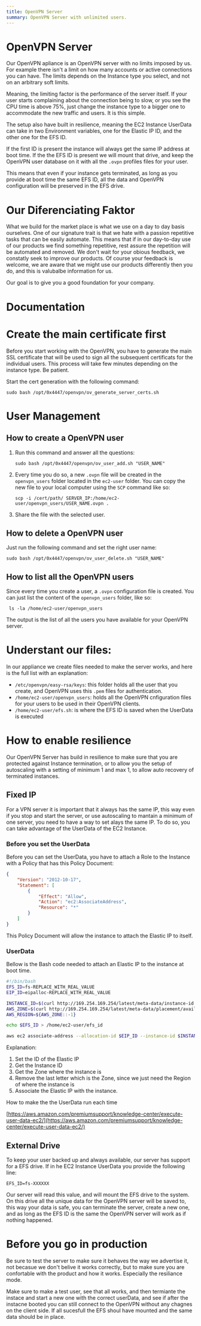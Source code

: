```yaml
---
title: OpenVPN Server
summary: OpenVPN Server with unlimited users.
---
```


# OpenVPN Server

Our OpenVPN apliance is an OpenVPN server with no limits imposed by us. For example there isn't a limit on how many accounts or active connections you can have. The limits depends on the Instance type you select, and not on an arbitrary soft limits.

Meaning, the limiting factor is the performance of the server itself. If your user starts complaining about the connection being to slow, or you see the CPU time is above 75%, just change the instance type to a bigger one to accommodate the new traffic and users. It is this simple.

The setup also have built in resilience, meaning the EC2 Instance UserData can take in two Environment variables, one for the Elastic IP ID, and the other one for the EFS ID. 

If the first ID is present the instance will always get the same IP address at boot time. If the the EFS ID is present we will mount that drive, and keep the OpenVPN user database on it with all the `.ovpn` profiles files for your user. 

This means that even if your instance gets terminated, as long as you provide at boot time the same EFS ID, all the data and OpenVPN configuration will be preserved in the EFS drive.

# Our Diferenciating Faktor

What we build for the market place is what we use on a day to day basis ourselves. One of our signature trait is that we hate with a passion repetitive tasks that can be easily automate. This means that if in our day-to-day use of our products we find something repetitive, rest assure the repetition will be automated and removed. We don't wait for your obious feedback, we constatly seek to improve our products. Of course your feedback is welcome, we are aware that we might use our products differently then you do, and this is valubalbe information for us.

Our goal is to give you a good foundation for your company.

# Documentation

# Create the main certificate first

Before you start working with the OpenVPN, you have to generate the main SSL certificate that will be used to sign all the subsequent certificats for the individual users. This process will take few minutes depending on the instance type. Be patient.

Start the cert generation with the following command:

`sudo bash /opt/0x4447/openvpn/ov_generate_server_certs.sh`

# User Management

## How to create a OpenVPN user

1. Run this command and answer all the questions:

	`sudo bash /opt/0x4447/openvpn/ov_user_add.sh "USER_NAME"`

2. Every time you do so, a new `.ovpn` file will be created in the `openvpn_users` folder located in the `ec2-user` folder.  You can copy the new file to your local computer using the `SCP` command like so:

	`scp -i /cert/path/ SERVER_IP:/home/ec2-user/openvpn_users/USER_NAME.ovpn .`

3. Share the file with the selected user.

## How to delete a OpenVPN user

Just run the following command and set the right user name:

`sudo bash /opt/0x4447/openvpn/ov_user_delete.sh "USER_NAME"`

## How to list all the OpenVPN users

Since every time you create a user, a `.ovpn` configuration file is created. You can just list the content of the `openvpn_users` folder, like so:

` ls -la /home/ec2-user/openvpn_users`

The output is the list of all the users you have available for your OpenVPN server.

# Understant our files:

In our appliance we create files needed to make the server works, and here is the full list with an explanation:

- `/etc/openvpn/easy-rsa/keys`: this folder holds all the user that you create, and OpenVPN uses this `.pem` files for authentication.
- `/home/ec2-user/openvpn_users`: holds all the OpenVPN cnfiguration files for your users to be used in their OpenVPN clients.
- `/home/ec2-user/efs.sh`: is where the EFS ID is saved when the UserData is executed

# How to enable resilience

Our OpenVPN Server has build in resilience to make sure that you are protected against Instance termination, or to allow you the setup of autoscaling with a setting of minimum 1 and max 1, to allow auto recovery of terminated instances.

## Fixed IP

For a VPN server it is important that it always has the same IP, this way even if you stop and start the server, or use autoscaling to mantain a minimum of one server, you need to have a way to set alays the same IP. To do so, you can take advantage of the UserData of the EC2 Instance.

### Before you set the UserData

Before you can set the UserData, you have to attach a Role to the Instance with a Policy that has this Policy Document:

```json
{
	"Version": "2012-10-17",
	"Statement": [
		{
			"Effect": "Allow",
			"Action": "ec2:AssociateAddress",
			"Resource": "*"
		}
	]
}
```

This Policy Document will allow the instance to attach the Elastic IP to itself.

### UserData

Bellow is the Bash code needed to attach an Elastic IP to the instance at boot time.

```bash
#!/bin/bash
EFS_ID=fs-REPLACE_WITH_REAL_VALUE
EIP_ID=eipalloc-REPLACE_WITH_REAL_VALUE

INSTANCE_ID=$(curl http://169.254.169.254/latest/meta-data/instance-id 2>/dev/null)
AWS_ZONE=$(curl http://169.254.169.254/latest/meta-data/placement/availability-zone 2>/dev/null)
AWS_REGION=${AWS_ZONE::-1}

echo $EFS_ID > /home/ec2-user/efs_id

aws ec2 associate-address --allocation-id $EIP_ID --instance-id $INSTANCE_ID --allow-reassociation --region=$AWS_REGION
```

Explanation:

1. Set the ID of the Elastic IP
2. Get the Instance ID
3. Get the Zone where the instance is
4. Remove the last letter which is the Zone, since we just need the Region of where the instance is
5. Associate the Elastic IP with the instance.

How to make the the UserData run each time

[https://aws.amazon.com/premiumsupport/knowledge-center/execute-user-data-ec2/](https://aws.amazon.com/premiumsupport/knowledge-center/execute-user-data-ec2/)

## External Drive

To keep your user backed up and always available, our server has support for a EFS drive. If in he EC2 Instance UserData you provide the following line:

`EFS_ID=fs-XXXXXX`

Our server will read this value, and will mount the EFS drive to the system. On this drive all the unique data for the OpenVPN server will be saved to, this way your data is safe, you can terminate the server, create a new one, and as long as the EFS ID is the same the OpenVPN server will work as if nothing happened.

# Before you go in production

Be sure to test the server to make sure it behaves the way we advertise it, not becasue we don't belive it works correctly, but to make sure you are confortable with the product and how it works. Especially the resiliance mode. 

Make sure to make a test user, see that all works, and then termiante the instace and start a new one with the correct userData, and see if after the instacne booted you can still connect to the OpenVPN without any chagnes on the client side. If all sucesfull the EFS shoul have mounted and the same data should be in place.
